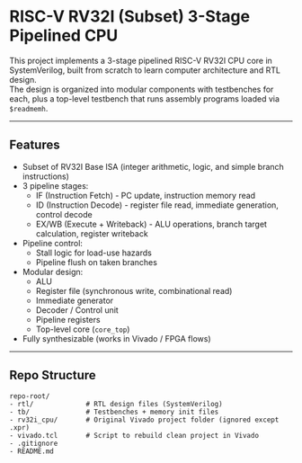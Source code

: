 # RISC-V RV32I (Subset) 3-Stage Pipelined CPU

This project implements a 3-stage pipelined RISC-V RV32I CPU core in SystemVerilog, built from scratch to learn computer architecture and RTL design.  
The design is organized into modular components with testbenches for each, plus a top-level testbench that runs assembly programs loaded via `$readmemh`.

---

## Features
- Subset of RV32I Base ISA (integer arithmetic, logic, and simple branch instructions)
- 3 pipeline stages:
  - IF (Instruction Fetch) - PC update, instruction memory read
  - ID (Instruction Decode) - register file read, immediate generation, control decode
  - EX/WB (Execute + Writeback) - ALU operations, branch target calculation, register writeback
- Pipeline control:
  - Stall logic for load-use hazards
  - Pipeline flush on taken branches
- Modular design:
  - ALU
  - Register file (synchronous write, combinational read)
  - Immediate generator
  - Decoder / Control unit
  - Pipeline registers
  - Top-level core (`core_top`)
- Fully synthesizable (works in Vivado / FPGA flows)

---

## Repo Structure
```text
repo-root/
- rtl/             # RTL design files (SystemVerilog)
- tb/              # Testbenches + memory init files
- rv32i_cpu/       # Original Vivado project folder (ignored except .xpr)
- vivado.tcl       # Script to rebuild clean project in Vivado
- .gitignore
- README.md